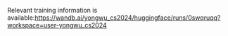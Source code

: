 Relevant training information is available:https://wandb.ai/yongwu_cs2024/huggingface/runs/0swqruqq?workspace=user-yongwu_cs2024
